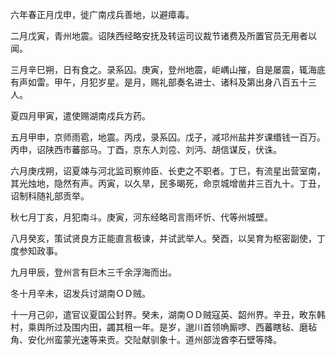 六年春正月戊申，徙广南戍兵善地，以避瘴毒。

二月戊寅，青州地震。诏陕西经略安抚及转运司议裁节诸费及所置官员无用者以闻。

三月辛巳朔，日有食之。录系囚。庚寅，登州地震，岠嵎山摧，自是屡震，辄海底有声如雷。甲午，月犯岁星。是月，赐礼部奏名进士、诸科及第出身八百五十三人。

夏四月甲寅，遣使赐湖南戍兵方药。

五月甲申，京师雨雹，地震。丙戌，录系囚。戊子，减邛州盐井岁课缗钱一百万。丙申，诏陕西市蕃部马。丁酉，京东人刘卺、刘沔、胡信谋反，伏诛。

六月庚戌朔，诏夏竦与河北监司察帅臣、长吏之不职者。丁巳，有流星出营室南，其光烛地，隐然有声。丙寅，以久旱，民多暍死，命京城增凿井三百九十。丁丑，诏制科随礼部贡举。

秋七月丁亥，月犯南斗。庚寅，河东经略司言雨坏忻、代等州城壁。

八月癸亥，策试贤良方正能直言极谏，并试武举人。癸酉，以吴育为枢密副使，丁度参知政事。

九月甲辰，登州言有巨木三千余浮海而出。

冬十月辛未，诏发兵讨湖南ＯＤ贼。

十一月己卯，遣官议夏国公封界。癸未，湖南ＯＤ贼寇英、韶州界。辛丑，畋东韩村，乘舆所过及围内田，蠲其租一年。是岁，邈川首领唃厮啰、西蕃瞎毡、磨毡角、安化州蛮蒙光速等来贡。交阯献驯象十。道州部泷酋李石壁等降。